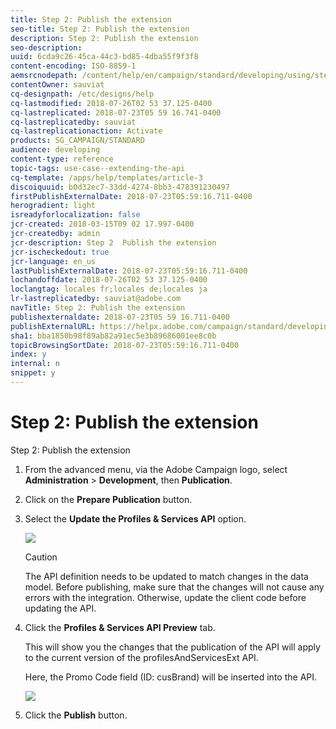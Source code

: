 ```yaml
---
title: Step 2: Publish the extension
seo-title: Step 2: Publish the extension
description: Step 2: Publish the extension
seo-description: 
uuid: 6cda9c26-45ca-44c3-bd85-4dba55f9f3f8
content-encoding: ISO-8859-1
aemsrcnodepath: /content/help/en/campaign/standard/developing/using/step-2--publish-the-extension
contentOwner: sauviat
cq-designpath: /etc/designs/help
cq-lastmodified: 2018-07-26T02 53 37.125-0400
cq-lastreplicated: 2018-07-23T05 59 16.741-0400
cq-lastreplicatedby: sauviat
cq-lastreplicationaction: Activate
products: SG_CAMPAIGN/STANDARD
audience: developing
content-type: reference
topic-tags: use-case--extending-the-api
cq-template: /apps/help/templates/article-3
discoiquuid: b0d32ec7-33dd-4274-8bb3-478391230497
firstPublishExternalDate: 2018-07-23T05:59:16.711-0400
herogradient: light
isreadyforlocalization: false
jcr-created: 2018-03-15T09 02 17.997-0400
jcr-createdby: admin
jcr-description: Step 2  Publish the extension
jcr-ischeckedout: true
jcr-language: en_us
lastPublishExternalDate: 2018-07-23T05:59:16.711-0400
lochandoffdate: 2018-07-26T02 53 37.125-0400
loclangtag: locales fr;locales de;locales ja
lr-lastreplicatedby: sauviat@adobe.com
navTitle: Step 2: Publish the extension
publishexternaldate: 2018-07-23T05 59 16.711-0400
publishExternalURL: https://helpx.adobe.com/campaign/standard/developing/using/step-2--publish-the-extension.html
sha1: bba1850b98f89ab82a91ec5e3b89686001ee8c0b
topicBrowsingSortDate: 2018-07-23T05:59:16.711-0400
index: y
internal: n
snippet: y
---
```


# Step 2: Publish the extension

Step 2: Publish the extension

1. From the advanced menu, via the Adobe Campaign logo, select **Administration** > **Development**, then **Publication**.
1. Click on the **Prepare Publication** button.
1. Select the **Update the Profiles & Services API** option.

   ![](assets/extendPandSAPI.png)

   >[!CAUTION]
   >
   >The API definition needs to be updated to match changes in the data model. Before publishing, make sure that the changes will not cause any errors with the integration. Otherwise, update the client code before updating the API.

1. Click the **Profiles & Services API Preview** tab.

   This will show you the changes that the publication of the API will apply to the current version of the profilesAndServicesExt API.

   Here, the Promo Code field (ID: cusBrand) will be inserted into the API.

   ![](assets/extendPandSAPI_diff.png)

1. Click the **Publish** button.


